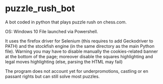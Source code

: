 # puzzle_rush_bot
A bot coded in python that plays puzzle rush on chess.com.

OS: Windows 10
File launched via Powershell.

It uses the firefox driver for Selenium (this requires to add Geckodriver to PATH) and the stockfish engine (in the same directory as the main Python file).
Warning you may have to disable manually the cookies-related banner at the bottom of the page; moreover disable the squares highlighting and legal moves highlighting (else, parsing the HTML may fail)

The program does not account yet for underpromotions, castling or en passant rights but can still solve most puzzles.
